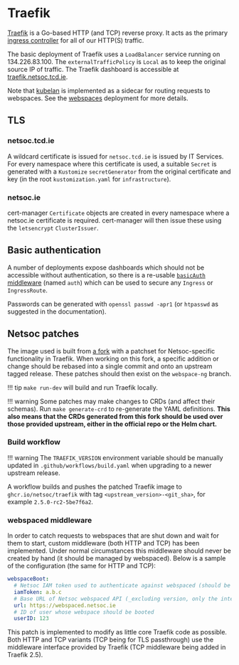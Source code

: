 # Traefik

[Traefik](https://doc.traefik.io/traefik/) is a Go-based HTTP (and TCP) reverse proxy. It acts as the primary
[ingress controller](https://kubernetes.io/docs/concepts/services-networking/ingress-controllers/) for all of our
HTTP(S) traffic.

The basic deployment of Traefik uses a `LoadBalancer` service running on 134.226.83.100. The `externalTrafficPolicy` is
`Local` as to keep the original source IP of traffic. The Traefik dashboard is accessible at
[traefik.netsoc.tcd.ie](https://traefik.netsoc.tcd.ie).

Note that [kubelan](https://github.com/devplayer0/kubelan) is implemented as a sidecar for routing requests to
webspaces. See the [webspaces](../../apps/webspaces/) deployment for more details.

## TLS

### netsoc.tcd.ie

A wildcard certificate is issued for `netsoc.tcd.ie` is issued by IT Services. For every namespace where this
certificate is used, a suitable `Secret` is generated with a `Kustomize` `secretGenerator` from the original certificate
and key (in the root `kustomization.yaml` for `infrastructure`).

### netsoc.ie

cert-manager `Certificate` objects are created in every namespace where a netsoc.ie certificate is required.
cert-manager will then issue these using the `letsencrypt` `ClusterIssuer`.

## Basic authentication

A number of deployments expose dashboards which should not be accessible without authentication, so there is a re-usable
[`basicAuth` middleware](https://doc.traefik.io/traefik/middlewares/basicauth/) (named `auth`) which can be used to
secure any `Ingress` or `IngressRoute`.

Passwords can be generated with `openssl passwd -apr1` (or `htpasswd` as suggested in the documentation).

## Netsoc patches

The image used is built from [a fork](https://github.com/netsoc/traefik) with a patchset for Netsoc-specific
functionality in Traefik. When working on this fork, a specific addition or change should be rebased into a single
commit and onto an upstream tagged release. These patches should then exist on the `webspace-ng` branch.

!!! tip
    `make run-dev` will build and run Traefik locally.

!!! warning
    Some patches may make changes to CRDs (and affect their schemas). Run `make generate-crd` to re-generate the YAML
    definitions. **This also means that the CRDs generated from this fork should be used over those provided upstream,
    either in the official repo or the Helm chart.**

### Build workflow

!!! warning
    The `TRAEFIK_VERSION` environment variable should be manually updated in `.github/workflows/build.yaml` when
    upgrading to a newer upstream release.

A workflow builds and pushes the patched Traefik image to `ghcr.io/netsoc/traefik` with tag
`<upstream_version>-<git_sha>`, for example `2.5.0-rc2-5be7f6a2`.

### webspaced middleware

In order to catch requests to webspaces that are shut down and wait for them to start, custom middleware (both HTTP and
TCP) has been implemented. Under normal circumstances this middleware should never be created by hand (it should be
managed by webspaced). Below is a sample of the configuration (the same for HTTP and TCP):

```yaml
webspaceBoot:
  # Netsoc IAM token used to authenticate against webspaced (should be admin)
  iamToken: a.b.c
  # Base URL of Netsoc webspaced API (_excluding version, only the internal API is used_)
  url: https://webspaced.netsoc.ie
  # ID of user whose webspace should be booted
  userID: 123
```

This patch is implemented to modify as little core Traefik code as possible. Both HTTP and TCP variants (TCP being for
TLS passthrough) use the middleware interface provided by Traefik (TCP middleware being added in Traefik 2.5).

